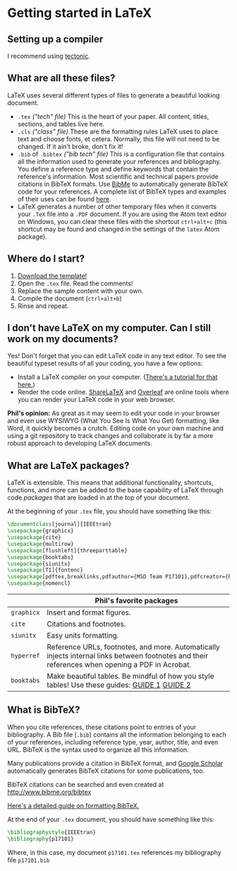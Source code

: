 # Getting started in LaTeX

## Setting up a compiler

I recommend using [tectonic](https://tectonic-typesetting.github.io).

## What are all these files?

LaTeX uses several different types of files to generate a beautiful looking document.

* `.tex` _("tech" file)_ This is the heart of your paper. All content, titles, sections, and tables live here.
* `.cls` _("class" file)_ These are the formatting rules LaTeX uses to place text and choose fonts, et cetera. Normally, this file will not need to be changed. If it ain't broke, don't fix it!
* `.bib` of `.bibtex` _("bib tech" file)_ This is a configuration file that contains all the information used to generate your references and bibliography. You define a reference type and define keywords that contain the reference's information. Most scientific and technical papers provide citations in BibTeX formats. Use [BibMe](http://www.bibme.org/bibtex) to automatically generate BibTeX code for your references. A complete list of BibTeX types and examples of their uses can be found [here](https://verbosus.com/bibtex-style-examples.html).
* LaTeX generates a number of other temporary files when it converts your `.TeX` file into a `.PDF` document. If you are using the Atom text editor on Windows, you can clear these files with the shortcut `ctrl+alt+c` (this shortcut may be found and changed in the settings of the `latex` Atom package).

## Where do I start?

1. [Download the template!](https://github.com/RIT-Space-Exploration/SPEX-Standard-Proposal/releases)
2. Open the `.tex` file. Read the comments!
3. Replace the sample content with your own.
4. Compile the document (`ctrl+alt+b`)
5. Rinse and repeat.

## I don't have LaTeX on my computer. Can I still work on my documents?

Yes! Don't forget that you can edit LaTeX code in any text editor. To see the beautiful typeset results of all your coding, you have a few options:

* Install a LaTeX compiler on your computer. ([There's a tutorial for that here.](Setting-up-your-computer-to-work-with-LaTeX))
* Render the code online. [ShareLaTeX](https://www.sharelatex.com/) and [Overleaf](https://www.overleaf.com/) are online tools where you can render your LaTeX code in your web browser.

__Phil's opinion:__ As great as it may seem to edit your code in your browser and even use WYSIWYG (What You See Is What You Get) formatting, like Word, it quickly becomes a crutch. Editing code on your own machine and using a git repository to track changes and collaborate is by far a more robust approach to developing LaTeX documents.

## What are LaTeX packages?

LaTeX is extensible. This means that additional functionality, shortcuts, functions, and more can be added to the base capability of LaTeX through code _packages_ that are loaded in at the top of your document.

At the beginning of your `.tex` file, you should have something like this:

```tex
\documentclass[journal]{IEEEtran}
\usepackage{graphicx}
\usepackage{cite}
\usepackage{multirow}
\usepackage[flushleft]{threeparttable}
\usepackage{booktabs}
\usepackage{siunitx}
\usepackage[T1]{fontenc}
\usepackage[pdftex,breaklinks,pdfauthor={MSD Team P17101},pdfcreator={Philip Linden},pdftitle={P17101 Arcjet Thruster}]{hyperref}
\usepackage{nomencl}
```

|  | Phil's favorite packages |
| --- | --- |
| `graphicx` | Insert and format figures. |
| `cite` | Citations and footnotes. |
| `siunitx` | Easy units formatting. |
| `hyperref` | Reference URLs, footnotes, and more. Automatically injects internal links between footnotes and their references when opening a PDF in Acrobat. |
| `booktabs` | Make beautiful tables. Be mindful of how you style tables! Use these guides: [GUIDE 1](https://www.inf.ethz.ch/personal/markusp/teaching/guides/guide-tables.pdf) [GUIDE 2](http://cs.brown.edu/about/system/managed/latex/doc/booktabs.pdf)

## What is BibTeX?

When you cite references, these citations point to entries of your bibliography. A Bib file (`.bib`) contains all the information belonging to each of your references, including reference type, year, author, title, and even URL. BibTeX is the syntax used to organize all this information.

Many publications provide a citation in BibTeX format, and [Google Scholar](https://scholar.google.com/) automatically generates BibTeX citations for some publications, too.

BibTeX citations can be searched and even created at <http://www.bibme.org/bibtex>

[Here's a detailed guide on formatting BibTeX.](https://www.economics.utoronto.ca/osborne/latex/BIBTEX.HTM)

At the end of your `.tex` document, you should have something like this:

```tex
\bibliographystyle{IEEEtran}
\bibliography{p17101}
```

Where, in this case, my document `p17101.tex` references my bibliography file `p17101.bib`
